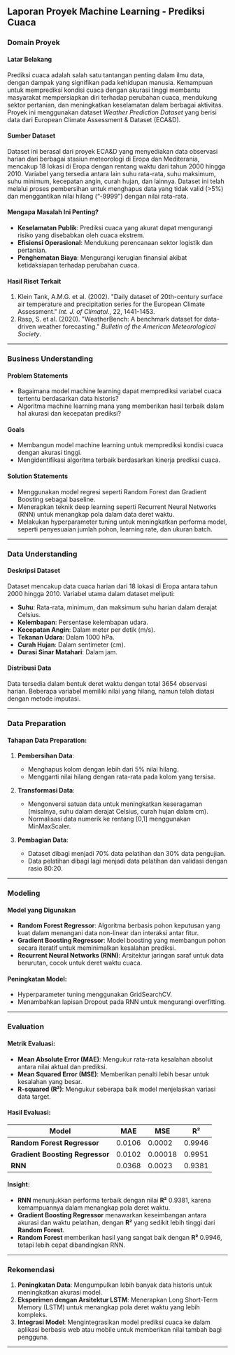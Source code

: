 ## Laporan Proyek Machine Learning - Prediksi Cuaca

### Domain Proyek

#### Latar Belakang

Prediksi cuaca adalah salah satu tantangan penting dalam ilmu data, dengan dampak yang signifikan pada kehidupan manusia. Kemampuan untuk memprediksi kondisi cuaca dengan akurasi tinggi membantu masyarakat mempersiapkan diri terhadap perubahan cuaca, mendukung sektor pertanian, dan meningkatkan keselamatan dalam berbagai aktivitas. Proyek ini menggunakan dataset _Weather Prediction Dataset_ yang berisi data dari European Climate Assessment & Dataset (ECA&D).

#### Sumber Dataset

Dataset ini berasal dari proyek ECA&D yang menyediakan data observasi harian dari berbagai stasiun meteorologi di Eropa dan Mediterania, mencakup 18 lokasi di Eropa dengan rentang waktu dari tahun 2000 hingga 2010. Variabel yang tersedia antara lain suhu rata-rata, suhu maksimum, suhu minimum, kecepatan angin, curah hujan, dan lainnya. Dataset ini telah melalui proses pembersihan untuk menghapus data yang tidak valid (>5%) dan menggantikan nilai hilang (“-9999”) dengan nilai rata-rata.

#### Mengapa Masalah Ini Penting?

- **Keselamatan Publik**: Prediksi cuaca yang akurat dapat mengurangi risiko yang disebabkan oleh cuaca ekstrem.
- **Efisiensi Operasional**: Mendukung perencanaan sektor logistik dan pertanian.
- **Penghematan Biaya**: Mengurangi kerugian finansial akibat ketidaksiapan terhadap perubahan cuaca.

#### Hasil Riset Terkait

1. Klein Tank, A.M.G. et al. (2002). "Daily dataset of 20th-century surface air temperature and precipitation series for the European Climate Assessment." _Int. J. of Climatol._, 22, 1441-1453.
2. Rasp, S. et al. (2020). "WeatherBench: A benchmark dataset for data-driven weather forecasting." _Bulletin of the American Meteorological Society_.

---

### Business Understanding

#### Problem Statements

- Bagaimana model machine learning dapat memprediksi variabel cuaca tertentu berdasarkan data historis?
- Algoritma machine learning mana yang memberikan hasil terbaik dalam hal akurasi dan kecepatan prediksi?

#### Goals

- Membangun model machine learning untuk memprediksi kondisi cuaca dengan akurasi tinggi.
- Mengidentifikasi algoritma terbaik berdasarkan kinerja prediksi cuaca.

#### Solution Statements

- Menggunakan model regresi seperti Random Forest dan Gradient Boosting sebagai baseline.
- Menerapkan teknik deep learning seperti Recurrent Neural Networks (RNN) untuk menangkap pola dalam data deret waktu.
- Melakukan hyperparameter tuning untuk meningkatkan performa model, seperti penyesuaian jumlah pohon, learning rate, dan ukuran batch.

---

### Data Understanding

#### Deskripsi Dataset

Dataset mencakup data cuaca harian dari 18 lokasi di Eropa antara tahun 2000 hingga 2010. Variabel utama dalam dataset meliputi:

- **Suhu**: Rata-rata, minimum, dan maksimum suhu harian dalam derajat Celsius.
- **Kelembapan**: Persentase kelembapan udara.
- **Kecepatan Angin**: Dalam meter per detik (m/s).
- **Tekanan Udara**: Dalam 1000 hPa.
- **Curah Hujan**: Dalam sentimeter (cm).
- **Durasi Sinar Matahari**: Dalam jam.

#### Distribusi Data

Data tersedia dalam bentuk deret waktu dengan total 3654 observasi harian. Beberapa variabel memiliki nilai yang hilang, namun telah diatasi dengan metode imputasi.

---

### Data Preparation

#### Tahapan Data Preparation:

1. **Pembersihan Data**:

   - Menghapus kolom dengan lebih dari 5% nilai hilang.
   - Mengganti nilai hilang dengan rata-rata pada kolom yang tersisa.

2. **Transformasi Data**:

   - Mengonversi satuan data untuk meningkatkan keseragaman (misalnya, suhu dalam derajat Celsius, curah hujan dalam cm).
   - Normalisasi data numerik ke rentang [0,1] menggunakan MinMaxScaler.

3. **Pembagian Data**:
   - Dataset dibagi menjadi 70% data pelatihan dan 30% data pengujian.
   - Data pelatihan dibagi lagi menjadi data pelatihan dan validasi dengan rasio 80:20.

---

### Modeling

#### Model yang Digunakan

- **Random Forest Regressor**: Algoritma berbasis pohon keputusan yang kuat dalam menangani data non-linear dan interaksi antar fitur.
- **Gradient Boosting Regressor**: Model boosting yang membangun pohon secara iteratif untuk meminimalkan kesalahan prediksi.
- **Recurrent Neural Networks (RNN)**: Arsitektur jaringan saraf untuk data berurutan, cocok untuk deret waktu cuaca.

#### Peningkatan Model:

- Hyperparameter tuning menggunakan GridSearchCV.
- Menambahkan lapisan Dropout pada RNN untuk mengurangi overfitting.

---

### Evaluation

#### Metrik Evaluasi:

- **Mean Absolute Error (MAE)**: Mengukur rata-rata kesalahan absolut antara nilai aktual dan prediksi.
- **Mean Squared Error (MSE)**: Memberikan penalti lebih besar untuk kesalahan yang besar.
- **R-squared (R²)**: Mengukur seberapa baik model menjelaskan variasi data target.

#### Hasil Evaluasi:

| Model                           | MAE    | MSE     | R²     |
| ------------------------------- | ------ | ------- | ------ |
| **Random Forest Regressor**     | 0.0106 | 0.0002  | 0.9946 |
| **Gradient Boosting Regressor** | 0.0102 | 0.00018 | 0.9951 |
| **RNN**                         | 0.0368 | 0.0023  | 0.9381 |

#### Insight:

- **RNN** menunjukkan performa terbaik dengan nilai **R²** 0.9381, karena kemampuannya dalam menangkap pola deret waktu.
- **Gradient Boosting Regressor** menawarkan keseimbangan antara akurasi dan waktu pelatihan, dengan **R²** yang sedikit lebih tinggi dari **Random Forest**.
- **Random Forest** memberikan hasil yang sangat baik dengan **R²** 0.9946, tetapi lebih cepat dibandingkan RNN.

---

### Rekomendasi

1. **Peningkatan Data**: Mengumpulkan lebih banyak data historis untuk meningkatkan akurasi model.
2. **Eksperimen dengan Arsitektur LSTM**: Menerapkan Long Short-Term Memory (LSTM) untuk menangkap pola deret waktu yang lebih kompleks.
3. **Integrasi Model**: Mengintegrasikan model prediksi cuaca ke dalam aplikasi berbasis web atau mobile untuk memberikan nilai tambah bagi pengguna.

---
